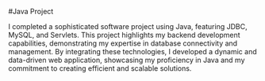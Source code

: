 #Java Project

I completed a sophisticated software project using Java, featuring JDBC, MySQL, and Servlets. This project highlights my backend development capabilities, demonstrating my expertise in database connectivity and management. By integrating these technologies, I developed a dynamic and data-driven web application, showcasing my proficiency in Java and my commitment to creating efficient and scalable solutions.